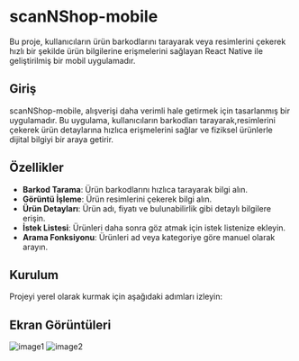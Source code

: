 # scanNShop-mobile

Bu proje, kullanıcıların ürün barkodlarını tarayarak veya resimlerini çekerek hızlı bir şekilde ürün bilgilerine erişmelerini sağlayan React Native ile geliştirilmiş bir mobil uygulamadır.


## Giriş

scanNShop-mobile, alışverişi daha verimli hale getirmek için tasarlanmış bir uygulamadır. Bu uygulama, kullanıcıların barkodları tarayarak,resimlerini çekerek ürün detaylarına hızlıca erişmelerini sağlar ve fiziksel ürünlerle dijital bilgiyi bir araya getirir.

## Özellikler

- **Barkod Tarama**: Ürün barkodlarını hızlıca tarayarak bilgi alın.
- **Görüntü İşleme**: Ürün resimlerini çekerek bilgi alın.
- **Ürün Detayları**: Ürün adı, fiyatı ve bulunabilirlik gibi detaylı bilgilere erişin.
- **İstek Listesi**: Ürünleri daha sonra göz atmak için istek listenize ekleyin.
- **Arama Fonksiyonu**: Ürünleri ad veya kategoriye göre manuel olarak arayın.

## Kurulum

Projeyi yerel olarak kurmak için aşağıdaki adımları izleyin:

## Ekran Görüntüleri

![image1](path/to/home_screen.png)
![image2](path/to/product_details.png)
